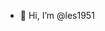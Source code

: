 - 👋 Hi, I’m @les1951

<!---
les1951/les1951 is a ✨ special ✨ repository because its `README.md` (this file) appears on your GitHub profile.
You can click the Preview link to take a look at your changes.
--->
